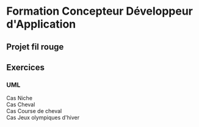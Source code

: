 # Formation Concepteur Développeur d'Application

## Projet fil rouge

#### 

## Exercices

### UML

Cas Niche  
Cas Cheval  
Cas Course de cheval  
Cas Jeux olympiques d'hiver  